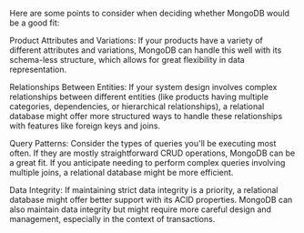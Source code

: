 Here are some points to consider when deciding whether MongoDB would be a good fit:

Product Attributes and Variations: If your products have a variety of different attributes and variations, MongoDB can handle this well with its schema-less structure, which allows for great flexibility in data representation.

Relationships Between Entities: If your system design involves complex relationships between different entities (like products having multiple categories, dependencies, or hierarchical relationships), a relational database might offer more structured ways to handle these relationships with features like foreign keys and joins.

Query Patterns: Consider the types of queries you'll be executing most often. If they are mostly straightforward CRUD operations, MongoDB can be a great fit. If you anticipate needing to perform complex queries involving multiple joins, a relational database might be more efficient.

Data Integrity: If maintaining strict data integrity is a priority, a relational database might offer better support with its ACID properties. MongoDB can also maintain data integrity but might require more careful design and management, especially in the context of transactions.